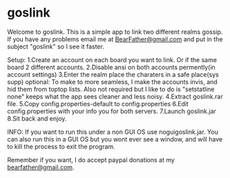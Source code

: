 goslink
=======
Welcome to goslink.  This is a simple app to link two different realms gossip. If you have any problems email me at BearFather@gmail.com and put in the subject "goslink" so I see it faster.

Setup:
1.Create an account on each board you want to link.  Or if the same board 2 different accounts.
2.Disable ansi on both accounts permently(in account settings)
3.Enter the realm place the charaters in a safe place(sys supp)
optional: To make to more seamless, I make the accounts invis, and hid them from toptop lists. Also not required but I like to do is "setstatline none" keeps what the app sees cleaner and less noisy.
4.Extract goslink.rar file.
5.Copy config.properties-default to config.properties
6.Edit config.properties with your info you for both servers.
7.Launch goslink.jar
8.Sit back and enjoy.

INFO:
If you want to run this under a non GUI OS use noguigoslink.jar.  You can also run this in a GUI OS but you wont ever see a window, and will have to kill the process to exit the program.

Remember if you want, I do accept paypal donations at my bearfather@gmail.com.
